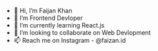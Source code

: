 - 👋 Hi, I’m Faijan Khan
- 👀 I’m Frontend Devloper
- 🌱 I’m currently learning React.js
- 💞️ I’m looking to collaborate on Web Devlopment
- 📫 Reach me on Instagram - @faizan.id


<!---
Faijankhann/Faijankhann is a ✨ special ✨ repository because its `README.md` (this file) appears on your GitHub profile.
You can click the Preview link to take a look at your changes.
--->
